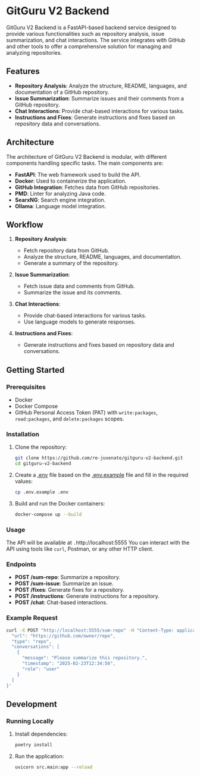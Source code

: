 # GitGuru V2 Backend

GitGuru V2 Backend is a FastAPI-based backend service designed to provide various functionalities such as repository analysis, issue summarization, and chat interactions. The service integrates with GitHub and other tools to offer a comprehensive solution for managing and analyzing repositories.

## Features

- **Repository Analysis**: Analyze the structure, README, languages, and documentation of a GitHub repository.
- **Issue Summarization**: Summarize issues and their comments from a GitHub repository.
- **Chat Interactions**: Provide chat-based interactions for various tasks.
- **Instructions and Fixes**: Generate instructions and fixes based on repository data and conversations.

## Architecture

The architecture of GitGuru V2 Backend is modular, with different components handling specific tasks. The main components are:

- **FastAPI**: The web framework used to build the API.
- **Docker**: Used to containerize the application.
- **GitHub Integration**: Fetches data from GitHub repositories.
- **PMD**: Linter for analyzing Java code.
- **SearxNG**: Search engine integration.
- **Ollama**: Language model integration.

## Workflow

1. **Repository Analysis**:
    - Fetch repository data from GitHub.
    - Analyze the structure, README, languages, and documentation.
    - Generate a summary of the repository.

2. **Issue Summarization**:
    - Fetch issue data and comments from GitHub.
    - Summarize the issue and its comments.

3. **Chat Interactions**:
    - Provide chat-based interactions for various tasks.
    - Use language models to generate responses.

4. **Instructions and Fixes**:
    - Generate instructions and fixes based on repository data and conversations.

## Getting Started

### Prerequisites

- Docker
- Docker Compose
- GitHub Personal Access Token (PAT) with `write:packages`, `read:packages`, and `delete:packages` scopes.

### Installation

1. Clone the repository:

    ```sh
    git clone https://github.com/re-juvenate/gitguru-v2-backend.git
    cd gitguru-v2-backend
    ```

2. Create a [.env](http://_vscodecontentref_/1) file based on the [.env.example](http://_vscodecontentref_/2) file and fill in the required values:

    ```sh
    cp .env.example .env
    ```

3. Build and run the Docker containers:

    ```sh
    docker-compose up --build
    ```

### Usage

The API will be available at `.`http://localhost:5555 You can interact with the API using tools like `curl`, Postman, or any other HTTP client.

### Endpoints

- **POST /sum-repo**: Summarize a repository.
- **POST /sum-issue**: Summarize an issue.
- **POST /fixes**: Generate fixes for a repository.
- **POST /instructions**: Generate instructions for a repository.
- **POST /chat**: Chat-based interactions.

### Example Request

```sh
curl -X POST "http://localhost:5555/sum-repo" -H "Content-Type: application/json" -d '{
  "url": "https://github.com/owner/repo",
  "type": "repo",
  "conversations": [
    {
      "message": "Please summarize this repository.",
      "timestamp": "2025-02-23T12:34:56",
      "role": "user"
    }
  ]
}'
```

## Development

### Running Locally

1. Install dependencies:

    ```sh
    poetry install
    ```

2. Run the application:

    ```sh
    uvicorn src.main:app --reload
    ```

